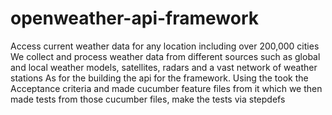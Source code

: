 # openweather-api-framework
Access current weather data for any location including over 200,000 cities
We collect and process weather data from different sources such as global and local weather models, satellites, radars and a vast network of weather stations
As for the building the api for the framework.
Using the  took the Acceptance criteria and made cucumber feature files from it
which we then made tests from
those cucumber files, make the tests via stepdefs

